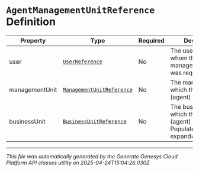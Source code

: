 # `AgentManagementUnitReference` Definition

| Property | Type | Required | Description |
|----------|------|----------|-------------|
| user | [`UserReference`](userreference-definition.md) | No | The user (agent) for whom the management unit was requested |
| managementUnit | [`ManagementUnitReference`](managementunitreference-definition.md) | No | The management to which the user (agent) belongs |
| businessUnit | [`BusinessUnitReference`](businessunitreference-definition.md) | No | The business unit to which the user (agent) belongs. Populate with expand=businessUnit |

---

*This file was automatically generated by the Generate Genesys Cloud Platform API classes utility on 2025-04-24T15:04:26.030Z*